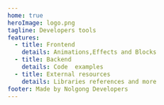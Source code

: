 ```yaml
---
home: true
heroImage: logo.png
tagline: Developers tools
features:
  - title: Frontend
    details: Animations,Effects and Blocks
  - title: Backend
    details: Code  examples
  - title: External resources
    details: Libraries references and more
footer: Made by Nolgong Developers
---
```

